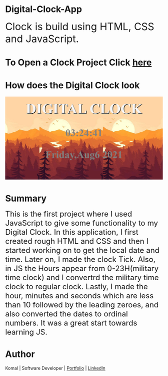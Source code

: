 # Digital-Clock-App 
<font size=6> Clock is build using HTML, CSS and JavaScript. </font>

# To Open a Clock Project Click [here](https://komalgill0310.github.io/Digital-Clock-App/)  

# How does the Digital Clock look
<img src = "Capture.PNG">

# Summary
<font size=5>This is the first project where I used JavaScript to give some functionality to my Digital Clock. In this application, I first created rough HTML and CSS and then I started working on to get the local date and time. Later on, I made the clock Tick. Also, in JS the Hours appear from 0-23H(military time clock) and I convertrd the military time clock to regular clock. Lastly, I made the hour, minutes and seconds which are less than 10 followed by the leading zeroes, and also converted the dates to ordinal numbers. It was a great start towards learning JS. </font>

# Author

Komal | Software Developer | [Portfolio](https://kaurkomal.com/) | [LinkedIn](https://www.linkedin.com/in/hssa03/)




